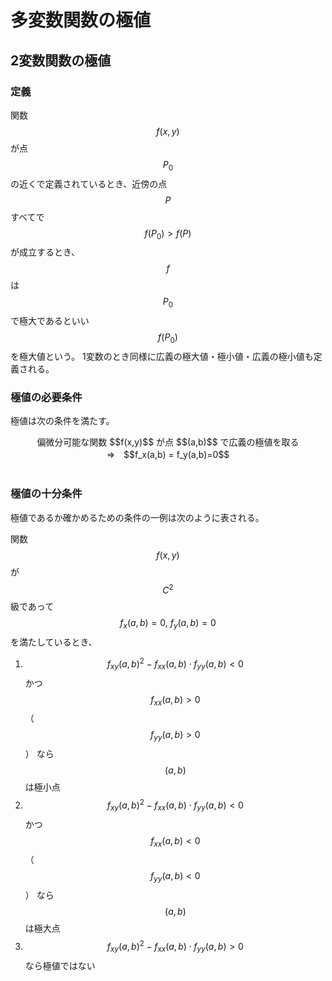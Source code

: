 # 多変数関数の極値

## 2変数関数の極値

### 定義

関数 $$f(x,y)$$ が点 $$P_0$$ の近くで定義されているとき、近傍の点 $$P$$ すべてで $$f(P_0)>f(P)$$ が成立するとき、$$f$$ は $$P_0$$ で極大であるといい $$f(P_0)$$ を極大値という。
1変数のとき同様に広義の極大値・極小値・広義の極小値も定義される。

### 極値の必要条件

極値は次の条件を満たす。

<center>
偏微分可能な関数 $$f(x,y)$$ が点 $$(a,b)$$ で広義の極値を取る<br>⇒　$$f_x(a,b) = f_y(a,b)=0$$
</center><br>

### 極値の十分条件

極値であるか確かめるための条件の一例は次のように表される。

関数$$f(x,y)$$ が $$C^2$$ 級であって $$f_x(a,b) = 0, \ f_y(a,b) = 0$$ を満たしているとき、

1. $$f_{xy}(a,b)^2 - f_{xx}(a,b)\cdot f_{yy}(a,b) < 0$$ かつ $$f_{xx}(a,b) > 0$$（$$f_{yy}(a,b) > 0$$） なら $$(a,b)$$ は極小点
2. $$f_{xy}(a,b)^2 - f_{xx}(a,b)\cdot f_{yy}(a,b) < 0$$ かつ $$f_{xx}(a,b) < 0$$（$$f_{yy}(a,b) < 0$$） なら $$(a,b)$$ は極大点
3. $$f_{xy}(a,b)^2 - f_{xx}(a,b)\cdot f_{yy}(a,b) > 0$$ なら極値ではない
